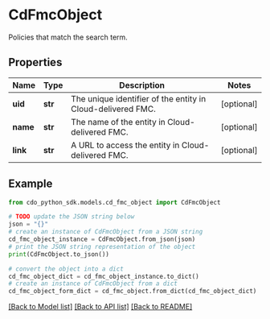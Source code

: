 # CdFmcObject

Policies that match the search term.

## Properties

Name | Type | Description | Notes
------------ | ------------- | ------------- | -------------
**uid** | **str** | The unique identifier of the entity in Cloud-delivered FMC. | [optional] 
**name** | **str** | The name of the entity in Cloud-delivered FMC. | [optional] 
**link** | **str** | A URL to access the entity in Cloud-delivered FMC. | [optional] 

## Example

```python
from cdo_python_sdk.models.cd_fmc_object import CdFmcObject

# TODO update the JSON string below
json = "{}"
# create an instance of CdFmcObject from a JSON string
cd_fmc_object_instance = CdFmcObject.from_json(json)
# print the JSON string representation of the object
print(CdFmcObject.to_json())

# convert the object into a dict
cd_fmc_object_dict = cd_fmc_object_instance.to_dict()
# create an instance of CdFmcObject from a dict
cd_fmc_object_form_dict = cd_fmc_object.from_dict(cd_fmc_object_dict)
```
[[Back to Model list]](../README.md#documentation-for-models) [[Back to API list]](../README.md#documentation-for-api-endpoints) [[Back to README]](../README.md)


